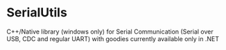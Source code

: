 # SerialUtils
C++/Native library (windows only) for Serial Communication (Serial over USB, CDC and regular UART) with goodies currently available only in .NET
